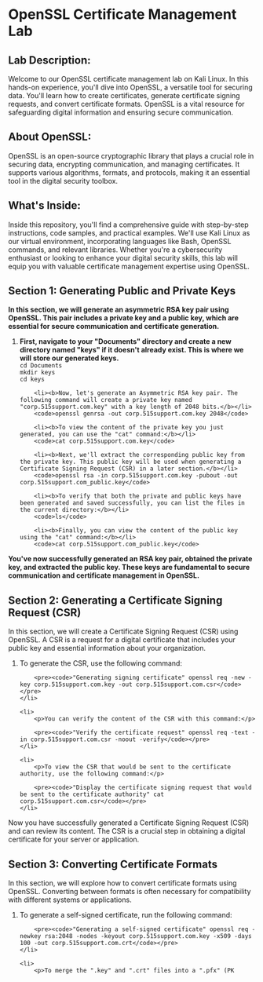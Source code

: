 <h1>OpenSSL Certificate Management Lab</h1>

<h2>Lab Description:</h2>
<p>Welcome to our OpenSSL certificate management lab on Kali Linux. In this hands-on experience, you'll dive into OpenSSL, a versatile tool for securing data. You'll learn how to create certificates, generate certificate signing requests, and convert certificate formats. OpenSSL is a vital resource for safeguarding digital information and ensuring secure communication.</p>

<h2>About OpenSSL:</h2>
<p>OpenSSL is an open-source cryptographic library that plays a crucial role in securing data, encrypting communication, and managing certificates. It supports various algorithms, formats, and protocols, making it an essential tool in the digital security toolbox.</p>

<h2>What's Inside:</h2>
<p>Inside this repository, you'll find a comprehensive guide with step-by-step instructions, code samples, and practical examples. We'll use Kali Linux as our virtual environment, incorporating languages like Bash, OpenSSL commands, and relevant libraries. Whether you're a cybersecurity enthusiast or looking to enhance your digital security skills, this lab will equip you with valuable certificate management expertise using OpenSSL.</p>





<h2>Section 1: Generating Public and Private Keys</h2>

<b>In this section, we will generate an asymmetric RSA key pair using OpenSSL. This pair includes a private key and a public key, which are essential for secure communication and certificate generation.</b><br />
<ol>
        <li><b>First, navigate to your "Documents" directory and create a new directory named "keys" if it doesn't already exist. This is where we will store our generated keys.</b></li>
        <code>cd Documents</code><br />
        <code>mkdir keys</code><br/>
        <code>cd keys</code>
        
        <li><b>Now, let's generate an Asymmetric RSA key pair. The following command will create a private key named "corp.515support.com.key" with a key length of 2048 bits.</b></li>
        <code>openssl genrsa -out corp.515support.com.key 2048</code>
        
        <li><b>To view the content of the private key you just generated, you can use the "cat" command:</b></li>
        <code>cat corp.515support.com.key</code>
        
        <li><b>Next, we'll extract the corresponding public key from the private key. This public key will be used when generating a Certificate Signing Request (CSR) in a later section.</b></li>
        <code>openssl rsa -in corp.515support.com.key -pubout -out corp.515support.com_public.key</code>
        
        <li><b>To verify that both the private and public keys have been generated and saved successfully, you can list the files in the current directory:</b></li>
        <code>ls</code>
        
        <li><b>Finally, you can view the content of the public key using the "cat" command:</b></li>
        <code>cat corp.515support.com_public.key</code>
</ol>


<p><b>You've now successfully generated an RSA key pair, obtained the private key, and extracted the public key. These keys are fundamental to secure communication and certificate management in OpenSSL.</b></p>








<h2>Section 2: Generating a Certificate Signing Request (CSR)</h2>
<p>In this section, we will create a Certificate Signing Request (CSR) using OpenSSL. A CSR is a request for a digital certificate that includes your public key and essential information about your organization.</p>

<ol>
    <li>
        <p>To generate the CSR, use the following command:</p>

        <pre><code>"Generating signing certificate" openssl req -new -key corp.515support.com.key -out corp.515support.com.csr</code></pre>
    </li>

    <li>
        <p>You can verify the content of the CSR with this command:</p>

        <pre><code>"Verify the certificate request" openssl req -text -in corp.515support.com.csr -noout -verify</code></pre>
    </li>

    <li>
        <p>To view the CSR that would be sent to the certificate authority, use the following command:</p>

        <pre><code>"Display the certificate signing request that would be sent to the certificate authority" cat corp.515support.com.csr</code></pre>
    </li>
</ol>

<p>Now you have successfully generated a Certificate Signing Request (CSR) and can review its content. The CSR is a crucial step in obtaining a digital certificate for your server or application.</p>





<h2>Section 3: Converting Certificate Formats</h2>
<p>In this section, we will explore how to convert certificate formats using OpenSSL. Converting between formats is often necessary for compatibility with different systems or applications.</p>

<ol>
    <li>
        <p>To generate a self-signed certificate, run the following command:</p>

        <pre><code>"Generating a self-signed certificate" openssl req -newkey rsa:2048 -nodes -keyout corp.515support.com.key -x509 -days 100 -out corp.515support.com.crt</code></pre>
    </li>

    <li>
        <p>To merge the ".key" and ".crt" files into a ".pfx" (PK

